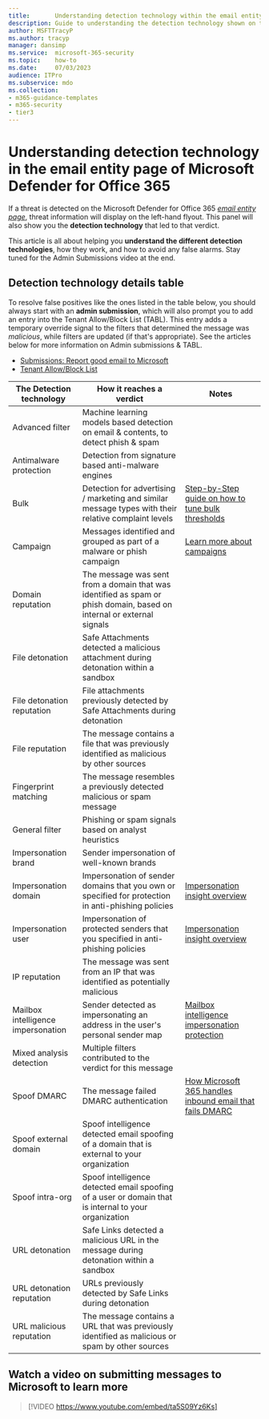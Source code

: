 ```yaml
---
title:       Understanding detection technology within the email entity page in Microsoft Defender for Office 365
description: Guide to understanding the detection technology shown on the email entity page in Microsoft Defender for Office 365, what the detection technologies mean, how they're triggered, and how to resolve false positives (see the admin submission video).
author: MSFTTracyP
ms.author: tracyp
manager: dansimp
ms.service:  microsoft-365-security
ms.topic:    how-to
ms.date:     07/03/2023
audience: ITPro
ms.subservice: mdo
ms.collection:
- m365-guidance-templates
- m365-security
- tier3
---
```


# Understanding detection technology in the email entity page of Microsoft Defender for Office 365

If a threat is detected on the Microsoft Defender for Office 365 [*email entity page*](/microsoft-365/security/office-365-security/mdo-email-entity-page), threat information will display on the left-hand flyout. This panel will also show you the **detection technology** that led to that verdict.

This article is all about helping you **understand the different detection technologies**, how they work, and how to avoid any false alarms. Stay tuned for the Admin Submissions video at the end.

## Detection technology details table

To resolve false positives like the ones listed in the table below, you should always start with an **admin submission**, which will also prompt you to add an entry into the Tenant Allow/Block List (TABL). This entry adds a temporary override signal to the filters that determined the message was *malicious*, while filters are updated (if that's appropriate). See the articles below for more information on Admin submissions & TABL.

- [Submissions: Report good email to Microsoft](../submissions-admin.md)
- [Tenant Allow/Block List](../tenant-allow-block-list-about.md)

|The Detection technology|How it reaches a verdict|Notes|
| -------- | -------- | -------- |
|Advanced filter|Machine learning models based detection on email & contents, to detect phish & spam|
|Antimalware protection|Detection from signature based anti-malware engines||
|Bulk|Detection for advertising / marketing and similar message types with their relative complaint levels|[Step-by-Step guide on how to tune bulk thresholds](tune-bulk-mail-filtering-walkthrough.md)|
|Campaign|Messages identified and grouped as part of a malware or phish campaign|[Learn more about campaigns](track-and-respond-to-emerging-threats-with-campaigns.md)|
|Domain reputation|The message was sent from a domain that was identified as spam or phish domain, based on internal or external signals||
|File detonation|Safe Attachments detected a malicious attachment during detonation within a sandbox||
|File detonation reputation|File attachments previously detected by Safe Attachments during detonation||
|File reputation|The message contains a file that was previously identified as malicious by other sources||
|Fingerprint matching|The message resembles a previously detected malicious or spam message||
|General filter|Phishing or spam signals based on analyst heuristics||
|Impersonation brand|Sender impersonation of well-known brands||
|Impersonation domain|Impersonation of sender domains that you own or specified for protection in anti-phishing policies|[Impersonation insight overview](../anti-phishing-mdo-impersonation-insight.md)|
|Impersonation user|Impersonation of protected senders that you specified in anti-phishing policies|[Impersonation insight overview](../anti-phishing-mdo-impersonation-insight.md)|
|IP reputation|The message was sent from an IP that was identified as potentially malicious||
|Mailbox intelligence impersonation|Sender detected as impersonating an address in the user's personal sender map|[Mailbox intelligence impersonation protection](../anti-phishing-policies-about.md)|
|Mixed analysis detection|Multiple filters contributed to the verdict for this message||
|Spoof DMARC|The message failed DMARC authentication|[How Microsoft 365 handles inbound email that fails DMARC](../email-authentication-dmarc-configure.md)|
|Spoof external domain|Spoof intelligence detected email spoofing of a domain that is external to your organization||
|Spoof intra-org|Spoof intelligence detected email spoofing of a user or domain that is internal to your organization||
|URL detonation|Safe Links detected a malicious URL in the message during detonation within a sandbox||
|URL detonation reputation|URLs previously detected by Safe Links during detonation||
|URL malicious reputation|The message contains a URL that was previously identified as malicious or spam by other sources||

## Watch a video on submitting messages to Microsoft to learn more
> [!VIDEO https://www.youtube.com/embed/ta5S09Yz6Ks]
